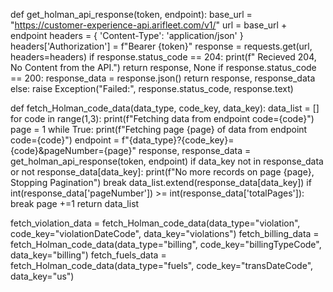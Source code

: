 def get_holman_api_response(token, endpoint):
    base_url = "https://customer-experience-api.arifleet.com/v1/"
    url = base_url + endpoint
    headers = {
        'Content-Type': 'application/json'
    }
    headers['Authorization'] = f"Bearer {token}"
    response = requests.get(url, headers=headers)
    if response.status_code == 204:
        print(f" Recieved 204, No Content from the API.")
        return response, None
    if response.status_code == 200:
        response_data = response.json()
        return response, response_data
    else:
        raise Exception("Failed:", response.status_code, response.text)

def fetch_Holman_code_data(data_type, code_key, data_key):
    data_list = []
    for code in range(1,3):
        print(f"Fetching data from endpoint code={code}")
        page = 1
        while True:
            print(f"Fetching page {page} of data from endpoint code={code}")
            endpoint = f"{data_type}?{code_key}={code}&pageNumber={page}"
            response, response_data = get_holman_api_response(token, endpoint)
            if data_key not in response_data or not response_data[data_key]:
                print(f"No more records on page {page}, Stopping Pagination")
                break
            data_list.extend(response_data[data_key])
            if int(response_data['pageNumber']) >= int(response_data['totalPages']):
                break
            page +=1
    return data_list

fetch_violation_data = fetch_Holman_code_data(data_type="violation", code_key="violationDateCode", data_key="violations")
fetch_billing_data = fetch_Holman_code_data(data_type="billing", code_key="billingTypeCode", data_key="billing")
fetch_fuels_data = fetch_Holman_code_data(data_type="fuels", code_key="transDateCode", data_key="us")
